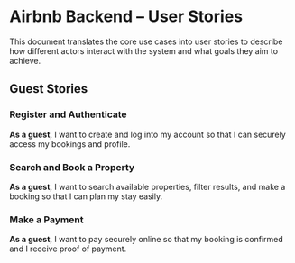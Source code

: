 # Airbnb Backend – User Stories
This document translates the core use cases into user stories to describe how different actors interact with the system and what goals they aim to achieve.

## Guest Stories

### Register and Authenticate
**As a guest**, I want to create and log into my account so that I can securely access my bookings and profile.

### Search and Book a Property
**As a guest**, I want to search available properties, filter results, and make a booking so that I can plan my stay easily.

### Make a Payment
**As a guest**, I want to pay securely online so that my booking is confirmed and I receive proof of payment.